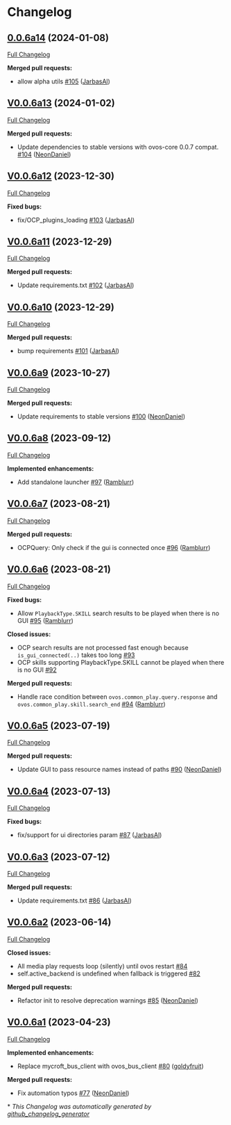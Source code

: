 # Changelog

## [0.0.6a14](https://github.com/OpenVoiceOS/ovos-ocp-audio-plugin/tree/0.0.6a14) (2024-01-08)

[Full Changelog](https://github.com/OpenVoiceOS/ovos-ocp-audio-plugin/compare/V0.0.6a13...0.0.6a14)

**Merged pull requests:**

- allow alpha utils [\#105](https://github.com/OpenVoiceOS/ovos-ocp-audio-plugin/pull/105) ([JarbasAl](https://github.com/JarbasAl))

## [V0.0.6a13](https://github.com/OpenVoiceOS/ovos-ocp-audio-plugin/tree/V0.0.6a13) (2024-01-02)

[Full Changelog](https://github.com/OpenVoiceOS/ovos-ocp-audio-plugin/compare/V0.0.6a12...V0.0.6a13)

**Merged pull requests:**

- Update dependencies to stable versions with ovos-core 0.0.7 compat. [\#104](https://github.com/OpenVoiceOS/ovos-ocp-audio-plugin/pull/104) ([NeonDaniel](https://github.com/NeonDaniel))

## [V0.0.6a12](https://github.com/OpenVoiceOS/ovos-ocp-audio-plugin/tree/V0.0.6a12) (2023-12-30)

[Full Changelog](https://github.com/OpenVoiceOS/ovos-ocp-audio-plugin/compare/V0.0.6a11...V0.0.6a12)

**Fixed bugs:**

- fix/OCP\_plugins\_loading [\#103](https://github.com/OpenVoiceOS/ovos-ocp-audio-plugin/pull/103) ([JarbasAl](https://github.com/JarbasAl))

## [V0.0.6a11](https://github.com/OpenVoiceOS/ovos-ocp-audio-plugin/tree/V0.0.6a11) (2023-12-29)

[Full Changelog](https://github.com/OpenVoiceOS/ovos-ocp-audio-plugin/compare/V0.0.6a10...V0.0.6a11)

**Merged pull requests:**

- Update requirements.txt [\#102](https://github.com/OpenVoiceOS/ovos-ocp-audio-plugin/pull/102) ([JarbasAl](https://github.com/JarbasAl))

## [V0.0.6a10](https://github.com/OpenVoiceOS/ovos-ocp-audio-plugin/tree/V0.0.6a10) (2023-12-29)

[Full Changelog](https://github.com/OpenVoiceOS/ovos-ocp-audio-plugin/compare/V0.0.6a9...V0.0.6a10)

**Merged pull requests:**

- bump requirements [\#101](https://github.com/OpenVoiceOS/ovos-ocp-audio-plugin/pull/101) ([JarbasAl](https://github.com/JarbasAl))

## [V0.0.6a9](https://github.com/OpenVoiceOS/ovos-ocp-audio-plugin/tree/V0.0.6a9) (2023-10-27)

[Full Changelog](https://github.com/OpenVoiceOS/ovos-ocp-audio-plugin/compare/V0.0.6a8...V0.0.6a9)

**Merged pull requests:**

- Update requirements to stable versions [\#100](https://github.com/OpenVoiceOS/ovos-ocp-audio-plugin/pull/100) ([NeonDaniel](https://github.com/NeonDaniel))

## [V0.0.6a8](https://github.com/OpenVoiceOS/ovos-ocp-audio-plugin/tree/V0.0.6a8) (2023-09-12)

[Full Changelog](https://github.com/OpenVoiceOS/ovos-ocp-audio-plugin/compare/V0.0.6a7...V0.0.6a8)

**Implemented enhancements:**

- Add standalone launcher [\#97](https://github.com/OpenVoiceOS/ovos-ocp-audio-plugin/pull/97) ([Ramblurr](https://github.com/Ramblurr))

## [V0.0.6a7](https://github.com/OpenVoiceOS/ovos-ocp-audio-plugin/tree/V0.0.6a7) (2023-08-21)

[Full Changelog](https://github.com/OpenVoiceOS/ovos-ocp-audio-plugin/compare/V0.0.6a6...V0.0.6a7)

**Merged pull requests:**

- OCPQuery: Only check if the gui is connected once [\#96](https://github.com/OpenVoiceOS/ovos-ocp-audio-plugin/pull/96) ([Ramblurr](https://github.com/Ramblurr))

## [V0.0.6a6](https://github.com/OpenVoiceOS/ovos-ocp-audio-plugin/tree/V0.0.6a6) (2023-08-21)

[Full Changelog](https://github.com/OpenVoiceOS/ovos-ocp-audio-plugin/compare/V0.0.6a5...V0.0.6a6)

**Fixed bugs:**

- Allow `PlaybackType.SKILL` search results to be played when there is no GUI [\#95](https://github.com/OpenVoiceOS/ovos-ocp-audio-plugin/pull/95) ([Ramblurr](https://github.com/Ramblurr))

**Closed issues:**

- OCP search results are not processed fast enough because `is_gui_connected(..)` takes too long [\#93](https://github.com/OpenVoiceOS/ovos-ocp-audio-plugin/issues/93)
- OCP skills supporting PlaybackType.SKILL cannot be played when there is no GUI [\#92](https://github.com/OpenVoiceOS/ovos-ocp-audio-plugin/issues/92)

**Merged pull requests:**

- Handle race condition between `ovos.common_play.query.response` and `ovos.common_play.skill.search_end` [\#94](https://github.com/OpenVoiceOS/ovos-ocp-audio-plugin/pull/94) ([Ramblurr](https://github.com/Ramblurr))

## [V0.0.6a5](https://github.com/OpenVoiceOS/ovos-ocp-audio-plugin/tree/V0.0.6a5) (2023-07-19)

[Full Changelog](https://github.com/OpenVoiceOS/ovos-ocp-audio-plugin/compare/V0.0.6a4...V0.0.6a5)

**Merged pull requests:**

- Update GUI to pass resource names instead of paths [\#90](https://github.com/OpenVoiceOS/ovos-ocp-audio-plugin/pull/90) ([NeonDaniel](https://github.com/NeonDaniel))

## [V0.0.6a4](https://github.com/OpenVoiceOS/ovos-ocp-audio-plugin/tree/V0.0.6a4) (2023-07-13)

[Full Changelog](https://github.com/OpenVoiceOS/ovos-ocp-audio-plugin/compare/V0.0.6a3...V0.0.6a4)

**Fixed bugs:**

- fix/support for ui directories param [\#87](https://github.com/OpenVoiceOS/ovos-ocp-audio-plugin/pull/87) ([JarbasAl](https://github.com/JarbasAl))

## [V0.0.6a3](https://github.com/OpenVoiceOS/ovos-ocp-audio-plugin/tree/V0.0.6a3) (2023-07-12)

[Full Changelog](https://github.com/OpenVoiceOS/ovos-ocp-audio-plugin/compare/V0.0.6a2...V0.0.6a3)

**Merged pull requests:**

- Update requirements.txt [\#86](https://github.com/OpenVoiceOS/ovos-ocp-audio-plugin/pull/86) ([JarbasAl](https://github.com/JarbasAl))

## [V0.0.6a2](https://github.com/OpenVoiceOS/ovos-ocp-audio-plugin/tree/V0.0.6a2) (2023-06-14)

[Full Changelog](https://github.com/OpenVoiceOS/ovos-ocp-audio-plugin/compare/V0.0.6a1...V0.0.6a2)

**Closed issues:**

- All media play requests loop \(silently\) until ovos restart [\#84](https://github.com/OpenVoiceOS/ovos-ocp-audio-plugin/issues/84)
- self.active\_backend is undefined when fallback is triggered [\#82](https://github.com/OpenVoiceOS/ovos-ocp-audio-plugin/issues/82)

**Merged pull requests:**

- Refactor init to resolve deprecation warnings [\#85](https://github.com/OpenVoiceOS/ovos-ocp-audio-plugin/pull/85) ([NeonDaniel](https://github.com/NeonDaniel))

## [V0.0.6a1](https://github.com/OpenVoiceOS/ovos-ocp-audio-plugin/tree/V0.0.6a1) (2023-04-23)

[Full Changelog](https://github.com/OpenVoiceOS/ovos-ocp-audio-plugin/compare/V0.0.5...V0.0.6a1)

**Implemented enhancements:**

- Replace mycroft\_bus\_client with ovos\_bus\_client [\#80](https://github.com/OpenVoiceOS/ovos-ocp-audio-plugin/pull/80) ([goldyfruit](https://github.com/goldyfruit))

**Merged pull requests:**

- Fix automation typos [\#77](https://github.com/OpenVoiceOS/ovos-ocp-audio-plugin/pull/77) ([NeonDaniel](https://github.com/NeonDaniel))



\* *This Changelog was automatically generated by [github_changelog_generator](https://github.com/github-changelog-generator/github-changelog-generator)*
